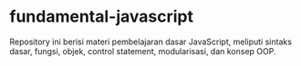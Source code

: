 # fundamental-javascript
Repository ini berisi materi pembelajaran dasar JavaScript, meliputi sintaks dasar, fungsi, objek, control statement, modularisasi, dan konsep OOP.
